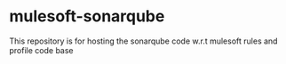 # mulesoft-sonarqube
This repository is for hosting the sonarqube code w.r.t mulesoft rules and profile code base
